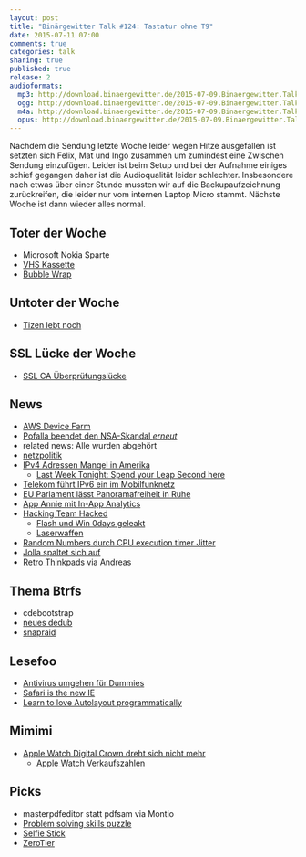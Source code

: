 ```yaml
---
layout: post
title: "Binärgewitter Talk #124: Tastatur ohne T9"
date: 2015-07-11 07:00
comments: true
categories: talk
sharing: true
published: true
release: 2
audioformats:
  mp3: http://download.binaergewitter.de/2015-07-09.Binaergewitter.Talk.124.mp3
  ogg: http://download.binaergewitter.de/2015-07-09.Binaergewitter.Talk.124.ogg
  m4a: http://download.binaergewitter.de/2015-07-09.Binaergewitter.Talk.124.m4a
  opus: http://download.binaergewitter.de/2015-07-09.Binaergewitter.Talk.124.opus
---
```

Nachdem die Sendung letzte Woche leider wegen Hitze ausgefallen ist setzten sich Felix, Mat und Ingo zusammen um zumindest eine Zwischen Sendung einzufügen. Leider ist beim Setup und bei der Aufnahme einiges schief gegangen daher ist die Audioqualität leider schlechter. Insbesondere nach etwas über einer Stunde mussten wir auf die Backupaufzeichnung zurückreifen, die leider nur vom internen Laptop Micro stammt. Nächste Woche ist dann wieder alles normal.

## Toter der Woche
- Microsoft Nokia Sparte
- [VHS Kassette]( http://www.heise.de/newsticker/meldung/Die-Letzten-ihrer-Art-VHS-Cassetten-werden-nicht-mehr-hergestellt-2733692.html?wt_mc=rss.ho.beitrag.atom )
- [Bubble Wrap]( http://www.theverge.com/tldr/2015/7/2/8886591/new-bubble-wrap-video )

## Untoter der Woche
- [Tizen lebt noch]( http://www.golem.de/news/neues-smartphone-z3-samsung-gibt-tizen-nicht-auf-1507-115089.html )

## SSL Lücke der Woche
- [SSL CA Überprüfungslücke]( http://www.heise.de/security/meldung/Kritische-OpenSSL-Luecke-erlaubt-gefaelschte-Server-Zertifikate-2747563.html )

## News
- [AWS Device Farm]( http://aws.amazon.com/de/device-farm/ )
- [Pofalla beendet den NSA-Skandal *erneut*]( http://www.heise.de/newsticker/meldung/Pofalla-zu-NSA-Skandal-und-No-Spy-Abkommen-Begriffe-sind-wurscht-2734122.html?wt_mc=rss.ho.beitrag.atom )
- related news: Alle wurden abgehört
- [netzpolitik](https://netzpolitik.org/ )
- [IPv4 Adressen Mangel in Amerika](http://www.heise.de/newsticker/meldung/IPv4-Adressmangel-Amerikaner-fuehren-Warteliste-2738933.html )
  * [Last Week Tonight: Spend your Leap Second here]( http://spendyourleapsecondhere.com/ )
- [Telekom führt IPv6 ein im Mobilfunknetz](http://www.heise.de/newsticker/meldung/Telekom-startet-IPv6-Einfuehrung-im-Mobilfunknetz-2741029.html )
- [EU Parlament lässt Panoramafreiheit in Ruhe](http://www.heise.de/newsticker/meldung/EU-Parlament-stimmt-fuer-kleine-Urheberrechtsreform-mit-Panoramafreiheit-2747034.html )
- [App Annie mit In-App Analytics]( http://techcrunch.com/2015/07/09/app-annie-integrates-with-google-analytics-launches-free-in-app-analytics-for-developers/?ncid=rss )
- [Hacking Team Hacked]( http://www.csoonline.com/article/2943968/data-breach/hacking-team-hacked-attackers-claim-400gb-in-dumped-data.html )
  * [Flash und Win 0days geleakt](http://blog.trendmicro.com/trendlabs-security-intelligence/unpatched-flash-player-flaws-more-pocs-found-in-hacking-team-leak/ )
  * [Laserwaffen](http://www.tagesschau.de/inland/bundeswehr-laserwaffen-101.html )
- [Random Numbers durch CPU execution timer Jitter]( https://lwn.net/Articles/642166/ )
- [Jolla spaltet sich auf](http://www.golem.de/news/sailfish-os-lizenzierung-jolla-spaltet-sich-auf-1507-115094.html )
- [Retro Thinkpads](http://blog.lenovo.com/en/blog/retro-thinkpad-time-machine/ ) via Andreas 

## Thema Btrfs
* cdebootstrap
* [neues dedub](https://github.com/markfasheh/duperemove )
* [snapraid](http://snapraid.sourceforge.net/compare.html ) 

## Lesefoo
- [Antivirus umgehen für Dummies]( https://www.offensivebits.com/?p=89 )
- [Safari is the new IE]( http://nolanlawson.com/2015/06/30/safari-is-the-new-ie/ )
- [Learn to love Autolayout programmatically]( http://www.thinkandbuild.it/learn-to-love-auto-layout-programmatically/ )

## Mimimi

- [Apple Watch Digital Crown dreht sich nicht mehr]( https://support.apple.com/en-us/HT204639 )
  * [Apple Watch Verkaufszahlen]( http://www.theregister.co.uk/2015/07/07/apple_watch_slice/ )
  
## Picks
- masterpdfeditor statt pdfsam via Montio
- [Problem solving skills puzzle]( http://www.nytimes.com/interactive/2015/07/03/upshot/a-quick-puzzle-to-test-your-problem-solving.html )
- [Selfie Stick]( http://explosm.net/comics/3786/ )
- [ZeroTier]( https://www.zerotier.com/ )

